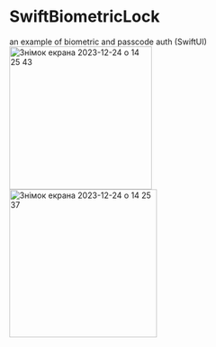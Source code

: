 # SwiftBiometricLock
an example of biometric and passcode auth (SwiftUI)
<img width="253" alt="Знімок екрана 2023-12-24 о 14 25 43" src="https://github.com/antila3567/SwiftBiometricLock/assets/69010621/a92c28cd-c419-4c0c-846d-918009ffda2a">
<img width="262" alt="Знімок екрана 2023-12-24 о 14 25 37" src="https://github.com/antila3567/SwiftBiometricLock/assets/69010621/cfe94b17-fdbc-45d0-a3b8-3b81e3ad98b2">
